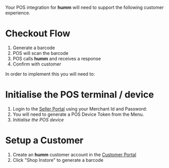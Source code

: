 Your POS integration for **humm** will need to support the following customer experience.

# Checkout Flow
1. Generate a barcode
2. POS will scan the barcode
3. POS calls **humm** and receives a response
4. Confirm with customer


In order to implement this you will need to: 

# Initialise the POS terminal / device

1. Login to the [Seller Portal](https://integration-seller.%domain%/merchantarea#/login) using your Merchant Id and Password: 
2. You will need to generate a POS Device Token from the Menu.
3. *Initialise the POS device*
   

# Setup a Customer

1. Create an **humm** customer account in the [Customer Portal](https://integration-buyer.%domain%/customerarea#/login)
2. Click "Shop Instore" to generate a barcode




